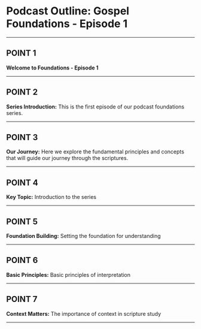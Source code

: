 # Podcast Outline: Gospel Foundations - Episode 1

---

## POINT 1

**Welcome to Foundations - Episode 1**

---

## POINT 2

**Series Introduction:** This is the first episode of our podcast foundations series.

---

## POINT 3

**Our Journey:** Here we explore the fundamental principles and concepts that will guide our journey through the scriptures.

---

## POINT 4

**Key Topic:** Introduction to the series

---

## POINT 5

**Foundation Building:** Setting the foundation for understanding

---

## POINT 6

**Basic Principles:** Basic principles of interpretation

---

## POINT 7

**Context Matters:** The importance of context in scripture study

---
